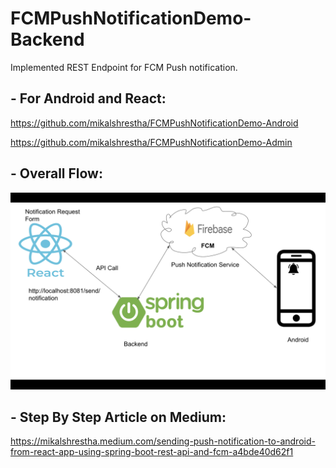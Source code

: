 # FCMPushNotificationDemo-Backend
Implemented REST Endpoint for FCM Push notification.

## - For Android and React:
https://github.com/mikalshrestha/FCMPushNotificationDemo-Android

https://github.com/mikalshrestha/FCMPushNotificationDemo-Admin

## - Overall Flow:

<img src="Screenshots/Screen Shot 2021-07-27 at 10.43.04.png"></img>

## - Step By Step Article on Medium:

https://mikalshrestha.medium.com/sending-push-notification-to-android-from-react-app-using-spring-boot-rest-api-and-fcm-a4bde40d62f1
